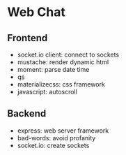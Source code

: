 # Web Chat

## Frontend

- socket.io client: connect to sockets
- mustache: render dynamic html
- moment: parse date time
- qs
- materializecss: css framework
- javascript: autoscroll

## Backend

- express: web server framework
- bad-words: avoid profanity
- socket.io: create sockets
